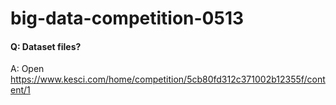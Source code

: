 # big-data-competition-0513
#### Q: Dataset files?
A: Open https://www.kesci.com/home/competition/5cb80fd312c371002b12355f/content/1
